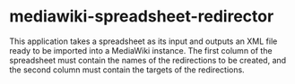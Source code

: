 mediawiki-spreadsheet-redirector
================================

This application takes a spreadsheet as its input and outputs an XML file ready to be imported into a MediaWiki instance.
The first column of the spreadsheet must contain the names of the redirections to be created, and the second column must
contain the targets of the redirections.